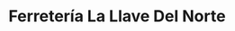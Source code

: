 ---
title: "Ferretería La Llave Del Norte"
url: /chapinero/ferreteria-la-llave-del-norte/
shop: hardware
---